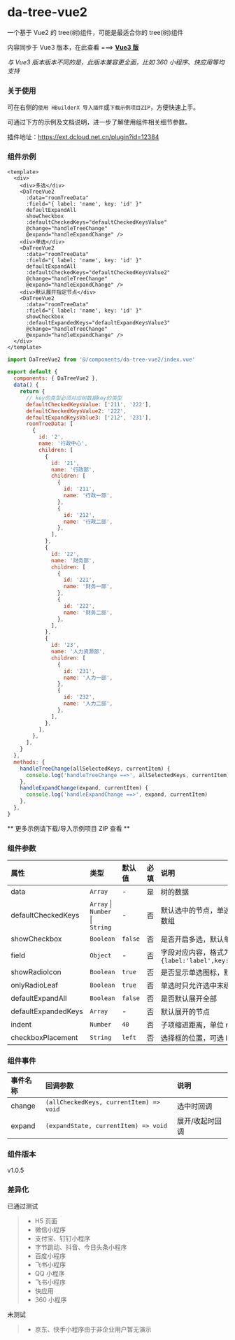 # da-tree-vue2

一个基于 Vue2 的 tree(树)组件，可能是最适合你的 tree(树)组件

内容同步于 Vue3 版本，在此查看 ===> **[Vue3 版](https://ext.dcloud.net.cn/plugin?id=12384)**

_与 Vue3 版本版本不同的是，此版本兼容更全面，比如 360 小程序、快应用等均支持_

### 关于使用

可在右侧的`使用 HBuilderX 导入插件`或`下载示例项目ZIP`，方便快速上手。

可通过下方的示例及文档说明，进一步了解使用组件相关细节参数。

插件地址：https://ext.dcloud.net.cn/plugin?id=12384

### 组件示例

```vue
<template>
  <div>
    <div>多选</div>
    <DaTreeVue2
      :data="roomTreeData"
      :field="{ label: 'name', key: 'id' }"
      defaultExpandAll
      showCheckbox
      :defaultCheckedKeys="defaultCheckedKeysValue"
      @change="handleTreeChange"
      @expand="handleExpandChange" />
    <div>单选</div>
    <DaTreeVue2
      :data="roomTreeData"
      :field="{ label: 'name', key: 'id' }"
      defaultExpandAll
      :defaultCheckedKeys="defaultCheckedKeysValue2"
      @change="handleTreeChange"
      @expand="handleExpandChange" />
    <div>默认展开指定节点</div>
    <DaTreeVue2
      :data="roomTreeData"
      :field="{ label: 'name', key: 'id' }"
      showCheckbox
      :defaultExpandedKeys="defaultExpandKeysValue3"
      @change="handleTreeChange"
      @expand="handleExpandChange" />
  </div>
</template>
```

```js
import DaTreeVue2 from '@/components/da-tree-vue2/index.vue'

export default {
  components: { DaTreeVue2 },
  data() {
    return {
      // key的类型必须对应树数据key的类型
      defaultCheckedKeysValue: ['211', '222'],
      defaultCheckedKeysValue2: '222',
      defaultExpandKeysValue3: ['212', '231'],
      roomTreeData: [
        {
          id: '2',
          name: '行政中心',
          children: [
            {
              id: '21',
              name: '行政部',
              children: [
                {
                  id: '211',
                  name: '行政一部',
                },
                {
                  id: '212',
                  name: '行政二部',
                },
              ],
            },
            {
              id: '22',
              name: '财务部',
              children: [
                {
                  id: '221',
                  name: '财务一部',
                },
                {
                  id: '222',
                  name: '财务二部',
                },
              ],
            },
            {
              id: '23',
              name: '人力资源部',
              children: [
                {
                  id: '231',
                  name: '人力一部',
                },
                {
                  id: '232',
                  name: '人力二部',
                },
              ],
            },
          ],
        },
      ],
    }
  },
  methods: {
    handleTreeChange(allSelectedKeys, currentItem) {
      console.log('handleTreeChange ==>', allSelectedKeys, currentItem)
    },
    handleExpandChange(expand, currentItem) {
      console.log('handleExpandChange ==>', expand, currentItem)
    },
  },
}
```

** 更多示例请下载/导入示例项目 ZIP 查看 **

### 组件参数

| 属性                | 类型                            | 默认值  | 必填 | 说明                                                                |
| :------------------ | :------------------------------ | :------ | :--- | :------------------------------------------------------------------ |
| data                | `Array`                         | -       | 是   | 树的数据                                                            |
| defaultCheckedKeys  | `Array` \| `Number` \| `String` | -       | 否   | 默认选中的节点，单选为单个 key，多选为 key 的数组                   |
| showCheckbox        | `Boolean`                       | `false` | 否   | 是否开启多选，默认单选                                              |
| field               | `Object`                        | -       | 否   | 字段对应内容，格式为`{label:'label',key:'key',children:'children'}` |
| showRadioIcon       | `Boolean`                       | `true`  | 否   | 是否显示单选图标，默认显示                                          |
| onlyRadioLeaf       | `Boolean`                       | `true`  | 否   | 单选时只允许选中末级，默认可随意选中                                |
| defaultExpandAll    | `Boolean`                       | `false` | 否   | 是否默认展开全部                                                    |
| defaultExpandedKeys | `Array`                         | -       | 否   | 默认展开的节点                                                      |
| indent              | `Number`                        | `40`    | 否   | 子项缩进距离，单位 rpx                                              |
| checkboxPlacement   | `String`                        | `left`  | 否   | 选择框的位置，可选 left/right                                       |

### 组件事件

| 事件名称 | 回调参数                                | 说明            |
| :------- | :-------------------------------------- | :-------------- |
| change   | `(allCheckedKeys, currentItem) => void` | 选中时回调      |
| expand   | `(expandState, currentItem) => void`    | 展开/收起时回调 |

### 组件版本

v1.0.5

### 差异化

已通过测试

> - H5 页面
> - 微信小程序
> - 支付宝、钉钉小程序
> - 字节跳动、抖音、今日头条小程序
> - 百度小程序
> - 飞书小程序
> - QQ 小程序
> - 飞书小程序
> - 快应用
> - 360 小程序

未测试

> - 京东、快手小程序由于非企业用户暂无演示
